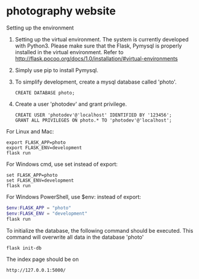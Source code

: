 # photography website

Setting up the environment

1. Setting up the virtual environment. The system is currently developed with Python3. Please make sure that the Flask, Pymysql is properly installed in the virtual environment. Refer to <http://flask.pocoo.org/docs/1.0/installation/#virtual-environments>

2. Simply use pip to install Pymysql.

3. To simplify development, create a mysql database called 'photo'. 

   ```
   CREATE DATABASE photo;
   ```

4. Create a  user 'photodev' and grant privilege.

   ```
   CREATE USER 'photodev'@'localhost' IDENTIFIED BY '123456';
   GRANT ALL PRIVILEGES ON photo.* TO 'photodev'@'localhost';
   ```

   

For Linux and Mac:

```shell
export FLASK_APP=photo
export FLASK_ENV=development
flask run
```

For Windows cmd, use set instead of export:

```
set FLASK_APP=photo
set FLASK_ENV=development
flask run
```

For Windows PowerShell, use $env: instead of export:

```powershell
$env:FLASK_APP = "photo"
$env:FLASK_ENV = "development"
flask run
```

To initialize the database, the following command should be executed. This command will overwrite all data in the database 'photo'

```shell
flask init-db
```

 The index page should be on

```http
http://127.0.0.1:5000/
```

